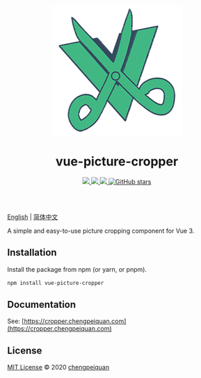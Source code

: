 <p align='center'>
  <img src="./docs/public/logo-min.png" alt="vue-picture-cropper" />
</p>

<h1 align='center'>vue-picture-cropper</h1>

<p align='center'>
  <a href='https://www.npmjs.com/package/vue-picture-cropper'>
    <img src="https://img.shields.io/npm/v/vue-picture-cropper?color=3fb984&label=npm" />
  </a>
  <a href="https://www.npmjs.com/package/vue-picture-cropper" target="__blank">
    <img src="https://img.shields.io/npm/dm/vue-picture-cropper?color=3fb984&label=" />
  </a>
  <a href="https://cropper.chengpeiquan.com" target="__blank">
    <img src="https://img.shields.io/static/v1?label=&message=docs%20%26%20demos&color=3fb984" />
  </a>
  <a href="https://github.com/chengpeiquan/vue-picture-cropper" target="__blank">
    <img alt="GitHub stars" src="https://img.shields.io/github/stars/chengpeiquan/vue-picture-cropper?style=social" />
  </a>
</p>
<br>
<br>

[English](https://cropper.chengpeiquan.com) | [简体中文](https://cropper.chengpeiquan.com/zh/)

A simple and easy-to-use picture cropping component for Vue 3.

## Installation

Install the package from npm (or yarn, or pnpm).

```bash
npm install vue-picture-cropper
```

## Documentation

See: [https://cropper.chengpeiquan.com](https://cropper.chengpeiquan.com)

## License

[MIT License](https://github.com/chengpeiquan/vue-picture-cropper/blob/main/LICENSE) © 2020 [chengpeiquan](https://github.com/chengpeiquan)
